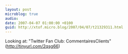 ```yaml
---
layout: post
microblog: true
audio: 
date: 2007-04-07 01:00:00 +0100
guid: http://xtof.micro.blog/2007/04/07/t21329311.html
---
```

Looking at: "Twitter Fan Club: CommentairesClients" (http://tinyurl.com/2qsg66)
